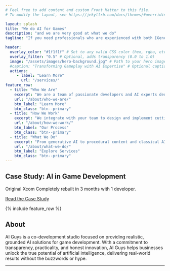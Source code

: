 ```yaml
---
# Feel free to add content and custom Front Matter to this file.
# To modify the layout, see https://jekyllrb.com/docs/themes/#overriding-theme-defaults

layout: splash
title: "We do AI for Games"
description: "and we are very good at what we do"
tagline: "If you need professionals who are experienced with both [Generative](/generative/ai/what-is-generative-ai/) and [Classical](/classical/ai/what-is-classical-ai/) AI Development for video games, or you're thinking of relaunching an old IP, then [get in touch](/contact/)!"

header:
  overlay_color: "#1f1f1f" # Set to any valid CSS color (hex, rgba, etc.)
  overlay_filter: "0.5" # Optional, adds transparency (0.0 to 1.0)
  image: "/assets/images/hero-background.jpg" # Path to your hero image
  #caption: "Transforming Gameplay with AI Expertise" # Optional caption text
  actions:
     - label: "Learn More"
       url: "/services/" 
feature_row:
  - title: "Who We Are"
    excerpt: "We are a team of passionate developers and AI experts dedicated to revolutionizing game development."
    url: "/about/who-we-are/"
    btn_label: "Learn More"
    btn_class: "btn--primary"
  - title: "How We Work"
    excerpt: "We integrate with your team to design and implement cutting-edge AI solutions tailored to your needs."
    url: "/about/how-we-work/"
    btn_label: "Our Process"
    btn_class: "btn--primary"
  - title: "What We Do"
    excerpt: "From generative AI to procedural content and classical AI systems, we deliver solutions."
    url: "/about/what-we-do/"
    btn_label: "Explore Services"
    btn_class: "btn--primary"
---
```


<section class="case-study-banner">
  <div class="case-study-overlay" style="background-image: url('{{ '/assets/images/posts/case_study_1/XcomBannerFade.png' | relative_url }}');background-repeat: no-repeat;background-size: contain;">
    <h2>Case Study: AI in Game Development</h2>
    <p>Original Xcom Completely rebuilt in 3 months with 1 developer.</p>
    <a href="/generative/ai/case-study-leveraging-generative-ai-for-updating-the-openxcom-engine/" class="btn btn--primary">Read the Case Study</a>
  </div>
</section>

{% include feature_row %}

<section class="about-section">
  <div class="container">
    <h2>About</h2>
    <p>
      AI Guys is a co-development studio focused on providing realistic, grounded AI solutions for game development. With a commitment to transparency, practicality, and honest innovation, AI Guys helps businesses unlock the true potential of artificial intelligence, delivering real-world results without the buzzwords or hype.
    </p>
    <hr class="section-divider">
  </div>
</section>



